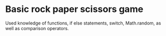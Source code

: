 # Basic rock paper scissors game
Used knowledge of functions, if else statements, switch, Math.random, as well as comparison operators. 

